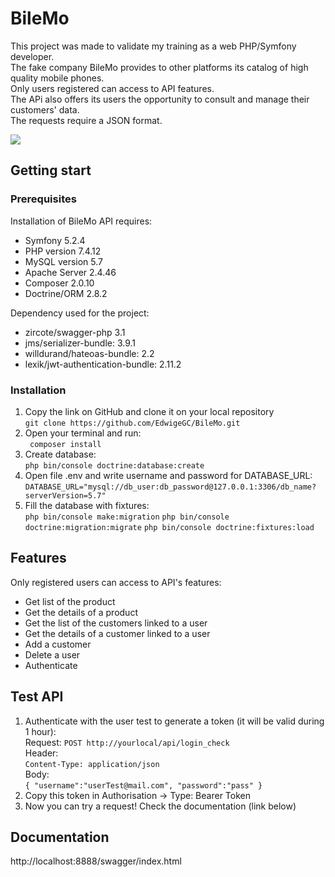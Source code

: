 # BileMo
This project was made to validate my training as a web PHP/Symfony developer.  
The fake company BileMo provides to other platforms its catalog of high quality mobile phones.  
Only users registered can access to API features.  
The APi also offers its users the opportunity to consult and manage their customers' data.  
The requests require a JSON format.  

<a href="https://codeclimate.com/github/EdwigeGC/BileMo/maintainability"><img src="https://api.codeclimate.com/v1/badges/79e36045429a1ccd7018/maintainability" /></a>

## Getting start
### Prerequisites

Installation of BileMo API requires:

  *  Symfony 5.2.4
  *  PHP version 7.4.12
  *  MySQL version 5.7
  *  Apache Server 2.4.46
  *  Composer 2.0.10
  *  Doctrine/ORM 2.8.2

Dependency used for the project:
  *  zircote/swagger-php 3.1
  *  jms/serializer-bundle: 3.9.1
  *  willdurand/hateoas-bundle: 2.2
  *  lexik/jwt-authentication-bundle: 2.11.2

### Installation

 1. Copy the link on GitHub and clone it on your local repository   
   ```git clone https://github.com/EdwigeGC/BileMo.git```
 2. Open your terminal and run:   
   ``` composer install```
 3. Create database:   
  ```php bin/console doctrine:database:create```
 4. Open file .env and write username and password for DATABASE_URL:   
```DATABASE_URL="mysql://db_user:db_password@127.0.0.1:3306/db_name?serverVersion=5.7"```
 5. Fill the database with fixtures:   
```php bin/console make:migration```
```php bin/console doctrine:migration:migrate```
```php bin/console doctrine:fixtures:load```

## Features

Only registered users can access to API's features:
  *  Get list of the product
  *  Get the details of a product
  *  Get the list of the customers linked to a user
  *  Get the details of a customer linked to a user
  *  Add a customer
  *  Delete a user
  *  Authenticate

## Test API

  1. Authenticate with the user test to generate a token (it will be valid during 1 hour):   
      Request: ```POST http://yourlocal/api/login_check```  
      Header:  
      ```Content-Type: application/json```   
      Body:  
      ```{ "username":"userTest@mail.com", "password":"pass" }```  
  2. Copy this token in Authorisation -> Type: Bearer Token  
  3. Now you can try a request! Check the documentation (link below)   


## Documentation   

http://localhost:8888/swagger/index.html
